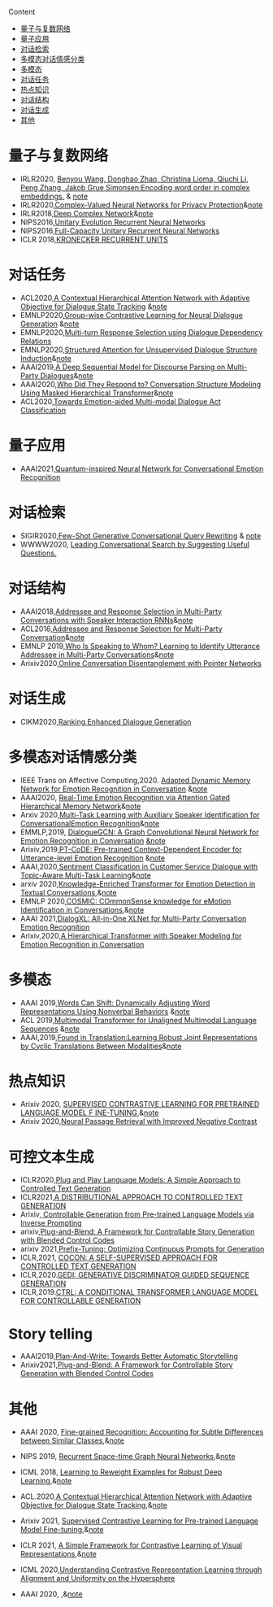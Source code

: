 Content
- [量子与复数网络](#量子与复数网络)
- [量子应用](#量子应用)
- [对话检索](#对话检索)
- [多模态对话情感分类](#多模态对话情感分类)
- [多模态](#多模态)
- [对话任务](#对话任务)
- [热点知识](#热点知识)
- [对话结构](#对话结构)
- [对话生成](#对话生成)
- [其他](#其他)


# 量子与复数网络
  - IRLR2020, [Benyou Wang, Donghao Zhao, Christina Lioma, Qiuchi Li, Peng Zhang, Jakob Grue Simonsen:Encoding word order in complex embeddings.](https://iclr.cc/virtual_2020/poster_Hke-WTVtwr.html)  & [note](./note/2020_09_25.md)
  - IRLR2020,[Complex-Valued Neural Networks for Privacy Protection](https://www.researchgate.net/publication/330701041_Complex-Valued_Neural_Networks_for_Privacy_Protection)&[note](./note/2020_10.md)
  - IRLR2018,[Deep Complex Network](https://arxiv.org/pdf/1705.09792.pdf)&[note](./note/2020_10.md)
  - NIPS2016,[Unitary Evolution Recurrent Neural Networks](https://arxiv.org/pdf/1511.06464.pdf)
  - NIPS2016,[Full-Capacity Unitary Recurrent Neural Networks](https://dl.acm.org/doi/pdf/10.5555/3157382.3157643)
  - ICLR 2018,[KRONECKER RECURRENT UNITS](https://openreview.net/pdf?id=SyR6Ul1Pf)

# 对话任务
  -  ACL2020,[A Contextual Hierarchical Attention Network with Adaptive Objective for Dialogue State Tracking](https://www.aclweb.org/anthology/2020.acl-main.563/) &[note](.note//2020_10.md)
  - EMNLP2020,[Group-wise Contrastive Learning for Neural Dialogue Generation](https://arxiv.org/abs/2009.07543) &[note](.note//2020_11.md)
  - EMNLP2020,[Multi-turn Response Selection using Dialogue Dependency Relations](https://arxiv.org/abs/2010.01502)
  - EMNLP2020,[Structured Attention for Unsupervised Dialogue Structure Induction](https://www.aclweb.org/anthology/2020.emnlp-main.148/)&[note](./note/2020_11.md)
  - AAAI2019,[A Deep Sequential Model for Discourse Parsing on Multi-Party Dialogues](https://arxiv.org/pdf/1812.00176.pdf)&[note](./note/2020_11.md)
  - AAAI2020,[Who Did They Respond to? Conversation Structure Modeling Using Masked Hierarchical Transformer](https://arxiv.org/abs/1911.10666)&[note]()
  - ACL2020,[Towards Emotion-aided Multi-modal Dialogue Act Classification](https://www.aclweb.org/anthology/2020.acl-main.402/)

# 量子应用
  - AAAI2021,[Quantum-inspired Neural Network for Conversational Emotion Recognition]()


# 对话检索
  - SIGIR2020,[Few-Shot Generative Conversational Query Rewriting](https://www.microsoft.com/en-us/research/publication/few-shot-generative-conversational-query-rewriting/) & [note](./note/2020_09.md)
  - WWWW2020, [Leading Conversational Search by Suggesting Useful Questions.](www.baidu.com)

# 对话结构
  - AAAI2018,[Addressee and Response Selection in Multi-Party Conversations with Speaker Interaction RNNs](https://arxiv.org/pdf/1709.04005.pdf)&[note]()
  - ACL2016,[Addressee and Response Selection for Multi-Party Conversation](https://www.aclweb.org/anthology/D16-1231/)&[note]()
  - EMNLP 2019,[Who Is Speaking to Whom? Learning to Identify Utterance Addressee in Multi-Party Conversations](https://www.aclweb.org/anthology/D19-1199/)&[note]()
  - Arixiv2020,[Online Conversation Disentanglement with Pointer Networks](https://arxiv.org/pdf/2010.11080.pdf)


# 对话生成
- CIKM2020,[Ranking Enhanced Dialogue Generation](https://arxiv.org/pdf/2008.05640.pdf )




# 多模态对话情感分类
 - IEEE Trans on Affective Computing,2020. [Adapted Dynamic Memory Network for Emotion Recognition in Conversation](https://ieeexplore.ieee.org/abstract/document/9128015/) &[note](./note/2020_09.md)
 - AAAI2020, [Real-Time Emotion Recognition via Attention Gated Hierarchical Memory Network](https://arxiv.org/pdf/1911.09075.pdf)&[note](./note/2020_09.md)
 - Arxiv 2020,[Multi-Task Learning with Auxiliary Speaker Identification for ConversationalEmotion Recognition](https://arxiv.org/abs/2003.01478)&[note]("./note/2020_10.md")
 - EMMLP,2019, [DialogueGCN: A Graph Convolutional Neural Network for Emotion Recognition in Conversation]() [&note](./note/2020_10.md)
 - Arixiv,2019,[PT-CoDE: Pre-trained Context-Dependent Encoder for Utterance-level Emotion Recognition](https://arxiv.org/pdf/1910.08916.pdf) &[note](./note/2020_10.md)
 - AAAI,2020,[Sentiment Classification in Customer Service Dialogue with Topic-Aware Multi-Task Learning](https://ojs.aaai.org//index.php/AAAI/article/view/6454)&[note](./note/2020_10.md)
 - arxiv 2020,[Knowledge-Enriched Transformer for Emotion Detection in Textual Conversations](https://arxiv.org/pdf/1909.10681.pdf),&[note](./note/2020_10.md)
 - EMNLP 2020,[COSMIC: COmmonSense knowledge for eMotion Identification in Conversations](https://arxiv.org/abs/2010.02795),&[note](./note/2020_11.md)
 - AAAI 2021,[DialogXL: All-in-One XLNet for Multi-Party Conversation Emotion Recognition](https://arxiv.org/pdf/2012.08695.pdf)
 - Arixiv,2020,[A Hierarchical Transformer with Speaker Modeling for Emotion Recognition in Conversation](https://arxiv.org/pdf/2012.14781.pdf)


# 多模态
- AAAI 2019,[Words Can Shift: Dynamically Adjusting Word Representations Using Nonverbal Behaviors](https://www.aaai.org/ojs/index.php/AAAI/article/view/4706) &[note]("./note/2020_10.md")
- ACL 2019,[Multimodal Transformer for Unaligned Multimodal Language Sequences](https://arxiv.org/pdf/1906.00295.pdf) &[note](./note/2020_10.md)
- AAAI,2019,[Found in Translation:Learning Robust Joint Representations by Cyclic Translations Between Modalities](https://arxiv.org/pdf/1812.07809.pdf)&[note](./note/2020_10.md)


# 热点知识
- Arixiv 2020, [SUPERVISED CONTRASTIVE LEARNING FOR PRETRAINED LANGUAGE MODEL F INE-TUNING](https://arxiv.org/abs/2011.01403),&[note]()
- Arixiv 2020,[Neural Passage Retrieval with Improved Negative Contrast](https://arxiv.org/pdf/2010.12523.pdf)

# 可控文本生成
- ICLR2020,[Plug and Play Language Models: A Simple Approach to Controlled Text Generation](https://arxiv.org/abs/1912.02164)
- ICLR2021,[A DISTRIBUTIONAL APPROACH TO CONTROLLED TEXT GENERATION](https://openreview.net/pdf?id=jWkw45-9AbL)
- Arixiv,[ Controllable Generation from Pre-trained Language Models via Inverse Prompting](https://arxiv.org/pdf/2103.10685.pdf)
- arixiv,[Plug-and-Blend: A Framework for Controllable Story Generation with Blended Control Codes](https://arxiv.org/pdf/2104.04039.pdf)
- arixiv 2021,[Prefix-Tuning: Optimizing Continuous Prompts for Generation](https://arxiv.org/abs/2101.00190)
- ICLR,2021, [COCON: A SELF-SUPERVISED APPROACH FOR CONTROLLED TEXT GENERATION](https://arxiv.org/pdf/2006.03535.pdf)
- ICLR,2020.[GEDI: GENERATIVE DISCRIMINATOR GUIDED SEQUENCE GENERATION](https://arxiv.org/pdf/2009.06367.pdf)
- ICLR,2019.[CTRL: A CONDITIONAL TRANSFORMER LANGUAGE MODEL FOR CONTROLLABLE GENERATION](https://arxiv.org/pdf/1909.05858.pdf)

# Story telling
- AAAI2019,[Plan-And-Write: Towards Better Automatic Storytelling](https://arxiv.org/pdf/1811.05701.pdf)
- Arixiv2021,[Plug-and-Blend: A Framework for Controllable Story Generation with Blended Control Codes](https://arxiv.org/pdf/2104.04039.pdf)



# 其他
- AAAI 2020, [Fine-grained Recognition: Accounting for Subtle Differences between Similar Classes](https://arxiv.org/pdf/1912.06842.pdf),&[note](./note/2020_10.md)

- NIPS 2019, [Recurrent Space-time Graph Neural Networks](http://papers.nips.cc/paper/9444-recurrent-space-time-graph-neural-networks.pdf),&[note](./note/2020_10.md)

- ICML 2018, [Learning to Reweight Examples for Robust Deep Learning](https://arxiv.org/abs/1803.09050),&[note](./note/2020_10.md)

- ACL.2020,[A Contextual Hierarchical Attention Network with Adaptive Objective for Dialogue State Tracking](https://arxiv.org/abs/2006.01554),&[note](./note/2020_11.md)

- Arixiv 2021, [Supervised Contrastive Learning for Pre-trained Language Model Fine-tuning](https://arxiv.org/pdf/2011.01403.pdf),&[note](./note/2020_11.md)

- ICLR 2021, [A Simple Framework for Contrastive Learning of Visual Representations](https://arxiv.org/pdf/2002.05709.pdf),&[note](./note/2020_11.md)
- ICML 2020,[Understanding Contrastive Representation Learning through Alignment and Uniformity on the Hypersphere](https://arxiv.org/pdf/2005.10242.pdf)

- AAAI 2020, [](),&[note]()
